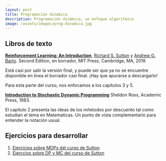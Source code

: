 ```yaml
---
layout: post
title: Programación dinamica
description: Programación dinámica, un enfoque algorítmico
image: /assets/images/prog-dinamica.jpg
---
```



## Libros de texto

[**Reinforcement Learning: An Introduction**](http://incompleteideas.net/book/the-book-2nd.html), [Richard S. Sutton](http://incompleteideas.net/index.html)
y [Andrew G. Barto](http://www-anw.cs.umass.edu/%7Ebarto/). Second Edition, en borrador, MIT Press, Cambridge, MA, 2018

Está casi por salir la versión final, y puede ser que ya no se encuentre disponible en linea el borrador casi final. ¡Hay que apurarse a descargarlo!


Para esta parte del curso, nos enfocamos a los capítulos 3 y 5.

[**Introduction to Stochastic Dynamic Programming**](http://www.deeplearningitalia.com/wp-content/uploads/2018/03/Introduction-to-Stochastic-Dynamic-Programming-Ross.pdf)
Sheldon Ross, Academic Press, 1983.

El capítulo 2 presenta las ideas de los mñetodos por descuento tal como estudian el tema en Matematicas. Un punto de vista complementario para entender la notación usual.



## Ejercicios para desarrollar

1. [Ejercicios sobre MDPs del curso de Sutton](https://drive.google.com/drive/folders/0B-WvrETGtkescG5sTDk2XzZkN2M)
2. [Ejerccios sobre DP y MC del curso de Sutton](https://drive.google.com/drive/folders/0B-WvrETGtkescG5sTDk2XzZkN2M)
